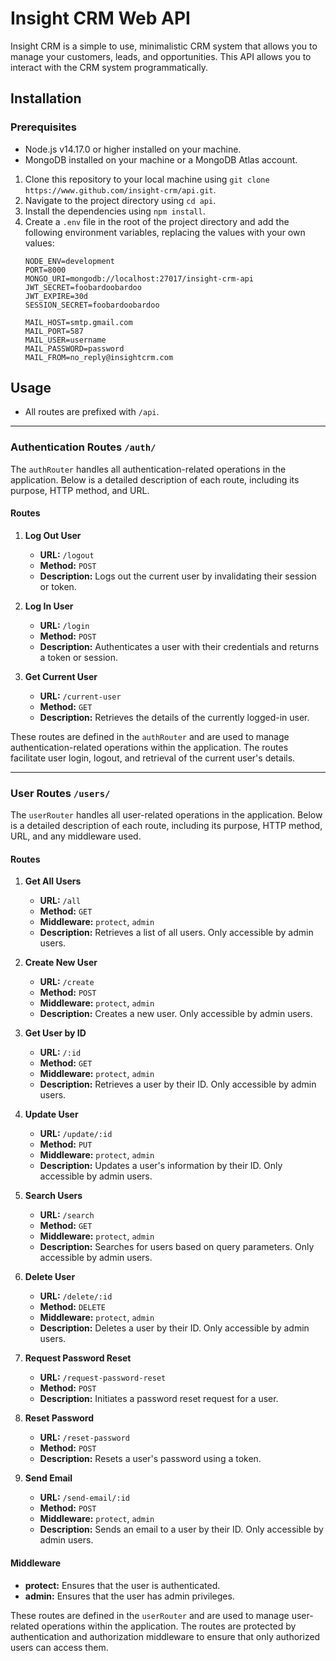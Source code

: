 # Insight CRM Web API

Insight CRM is a simple to use, minimalistic CRM system that allows you to manage your customers, leads, and 
opportunities. This API allows you to interact with the CRM system programmatically.

## Installation
### Prerequisites
- Node.js v14.17.0 or higher installed on your machine.
- MongoDB installed on your machine or a MongoDB Atlas account.

1. Clone this repository to your local machine using `git clone https://www.github.com/insight-crm/api.git`.
2. Navigate to the project directory using `cd api`.
3. Install the dependencies using `npm install`.
4. Create a `.env` file in the root of the project directory and add the following environment variables, replacing 
   the values with your own values:
    ```env
    NODE_ENV=development
    PORT=8000
    MONGO_URI=mongodb://localhost:27017/insight-crm-api
    JWT_SECRET=foobardoobardoo
    JWT_EXPIRE=30d
    SESSION_SECRET=foobardoobardoo

    MAIL_HOST=smtp.gmail.com
    MAIL_PORT=587
    MAIL_USER=username
    MAIL_PASSWORD=password
    MAIL_FROM=no_reply@insightcrm.com
    ```

## Usage
- All routes are prefixed with `/api`.

---
### Authentication Routes `/auth/`

The `authRouter` handles all authentication-related operations in the application. Below is a detailed description of 
each route, including its purpose, HTTP method, and URL.

#### Routes
1. **Log Out User**
    - **URL:** `/logout`
    - **Method:** `POST`
    - **Description:** Logs out the current user by invalidating their session or token.

2. **Log In User**
    - **URL:** `/login`
    - **Method:** `POST`
    - **Description:** Authenticates a user with their credentials and returns a token or session.

3. **Get Current User**
    - **URL:** `/current-user`
    - **Method:** `GET`
    - **Description:** Retrieves the details of the currently logged-in user.

These routes are defined in the `authRouter` and are used to manage authentication-related operations within the 
application. The routes facilitate user login, logout, and retrieval of the current user's details.

---

### User Routes `/users/`

The `userRouter` handles all user-related operations in the application. Below is a detailed description of each route, 
including its purpose, HTTP method, URL, and any middleware used.

#### Routes

1. **Get All Users**
    - **URL:** `/all`
    - **Method:** `GET`
    - **Middleware:** `protect`, `admin`
    - **Description:** Retrieves a list of all users. Only accessible by admin users.

2. **Create New User**
    - **URL:** `/create`
    - **Method:** `POST`
    - **Middleware:** `protect`, `admin`
    - **Description:** Creates a new user. Only accessible by admin users.

3. **Get User by ID**
    - **URL:** `/:id`
    - **Method:** `GET`
    - **Middleware:** `protect`, `admin`
    - **Description:** Retrieves a user by their ID. Only accessible by admin users.

4. **Update User**
    - **URL:** `/update/:id`
    - **Method:** `PUT`
    - **Middleware:** `protect`, `admin`
    - **Description:** Updates a user's information by their ID. Only accessible by admin users.

5. **Search Users**
    - **URL:** `/search`
    - **Method:** `GET`
    - **Middleware:** `protect`, `admin`
    - **Description:** Searches for users based on query parameters. Only accessible by admin users.

6. **Delete User**
    - **URL:** `/delete/:id`
    - **Method:** `DELETE`
    - **Middleware:** `protect`, `admin`
    - **Description:** Deletes a user by their ID. Only accessible by admin users.

7. **Request Password Reset**
    - **URL:** `/request-password-reset`
    - **Method:** `POST`
    - **Description:** Initiates a password reset request for a user.

8. **Reset Password**
    - **URL:** `/reset-password`
    - **Method:** `POST`
    - **Description:** Resets a user's password using a token.

9. **Send Email**
    - **URL:** `/send-email/:id`
    - **Method:** `POST`
    - **Middleware:** `protect`, `admin`
    - **Description:** Sends an email to a user by their ID. Only accessible by admin users.

#### Middleware

- **protect:** Ensures that the user is authenticated.
- **admin:** Ensures that the user has admin privileges.

These routes are defined in the `userRouter` and are used to manage user-related operations within the application. 
The routes are protected by authentication and authorization middleware to ensure that only authorized users can access 
them.